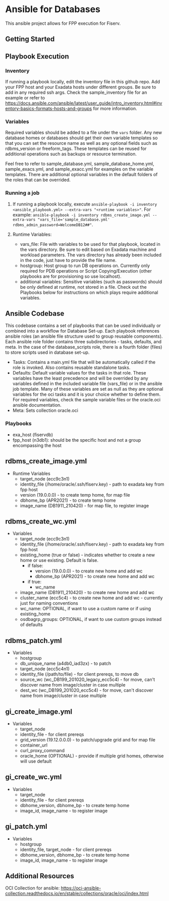 # Ansible for Databases

This ansible project allows for FPP execution for Fiserv. 

## Getting Started

## Playbook Execution

### Inventory

If running a playbook locally, edit the inventory file in this github repo. Add your FPP host and your Exadata hosts under different groups. Be sure to add in any required ssh args. Check the sample_inventory file for an example or refer to https://docs.ansible.com/ansible/latest/user_guide/intro_inventory.html#inventory-basics-formats-hosts-and-groups for more information. 

### Variables

Required variables should be added to a file under the `vars` folder. Any new database homes or databases should get their own variable templates so that you can set the resource name as well as any optional fields such as rdbms_version or freeform_tags. These templates can be reused for additional operations such as backups or resource termination. 

Feel free to refer to sample_database.yml, sample_database_home.yml, sample_exacs.yml, and sample_exacc.yml for examples on the variable templates. There are additional optional variables in the default folders of the roles that can be overrided. 

### Running a job

1. If running a playbook locally, execute `ansible-playbook -i inventory <ansible_playbook.yml> --extra-vars "<runtime variables>"`. For example: `ansible-playbook -i inventory rdbms_create_image.yml --extra-vars "vars_file='sample_database.yml' rdbms_admin_password=WelcomeDB12##"`.

2. Runtime Variables:
    - vars_file: File with variables to be used for that playbook, located in the vars directory. Be sure to edit based on Exadata machine and workload parameters. The vars directory has already been included in the code, just have to provide the file name. 
    - hostgroup: Host group to run DB operations on. Currently only required for PDB operations or Script Copying/Execution (other playbooks are for provisioning so use localhost).
    - additional variables: Sensitive variables (such as passwords) should be only defined at runtime, not stored in a file. Check out the Playbooks below for instructions on which plays require additional variables.


## Ansible Codebase

This codebase contains a set of playbooks that can be used individually or combined into a workflow for Database Set-up. Each playbook references ansible roles (an ansible file structure used to group reusable components). Each ansible role folder contains three subdirectories - tasks, defaults, and meta. In the case of the database_scripts role, there is a fourth folder (files) to store scripts used in database set-up.

- Tasks: Contains a main.yml file that will be automatically called if the role is invoked. Also contains reusable standalone tasks.
- Defaults: Default variable values for the tasks in that role. These variables have the least precedence and will be overrided by any variables defined in the included variable file (vars_file) or in the ansible job template. Many of these variables are set as null as they are optional variables for the oci tasks and it is your choice whether to define them. For required variables, check the sample variable files or the oracle.oci ansible documentation. 
- Meta: Sets collection oracle.oci


### Playbooks

- exa_host (fiservdb)
- fpp_host (n3db1): should be the specific host and not a group encompassing the host

**rdbms_create_image.yml**
- 
- Runtime Variables
    - target_node (ecc9c3n1)
    - identity_file (/home/oracle/.ssh/fiserv.key) - path to exadata key from fpp host
    - version (19.0.0.0) - to create temp home, for map file
    - dbhome_bp (APR2021) - to create temp home
    - image_name (DB1911_210420) - for map file, to register image

**rdbms_create_wc.yml**
- 
- Variables
    - target_node (ecc9c3n1)
    - identity_file (/home/oracle/.ssh/fiserv.key) - path to exadata key from fpp host
    - existing_home (true or false) - indicates whether to create a new home or use existing. Default is false.
        - if false: 
            - version (19.0.0.0) - to create new home and add wc
            - dbhome_bp (APR2021) - to create new home and add wc
        - if true: 
            - wc_name
    - image_name (DB1911_210420) - to create new home and add wc
    - cluster_name (ecc5c4) - to create new home and add wc - currently just for naming conventions
    - wc_name: OPTIONAL, if want to use a custom name or if using existing_home
    - osdbagrp_groups: OPTIONAL, if want to use custom groups instead of defaults

**rdbms_patch.yml**
- 
- Variables
    - hostgroup
    - db_unique_name (a4db0_iad3zx) - to patch
    - target_node (ecc5c4n1)
    - identity_file  (/path/to/file) - for client prereqs, to move db
    - source_wc (wc_DB199_201020_legacy_ecc5c4) - for move, can't discover name from image/cluster in case multiple
    - dest_wc (wc_DB199_201020_ecc5c4) - for move, can't discover name from image/cluster in case multiple

**gi_create_image.yml**
- 
- Variables
    - target_node
    - identity_file - for client prereqs
    - grid_version (19.12.0.0.0) - to patch/upgrade grid and for map file
    - container_url
    - curl_proxy_command
    - oracle_home (OPTIONAL) - provide if multiple grid homes, otherwise will use default

**gi_create_wc.yml**
- 
- Variables
    - target_node
    - identity_file - for client prereqs
    - dbhome_version, dbhome_bp - to create temp home
    - image_id, image_name - to register image

**gi_patch.yml**
- 
- Variables
    - hostgroup
    - identity_file, target_node - for client prereqs
    - dbhome_version, dbhome_bp - to create temp home
    - image_id, image_name - to register image


## Additional Resources

OCI Collection for ansible: https://oci-ansible-collection.readthedocs.io/en/stable/collections/oracle/oci/index.html



